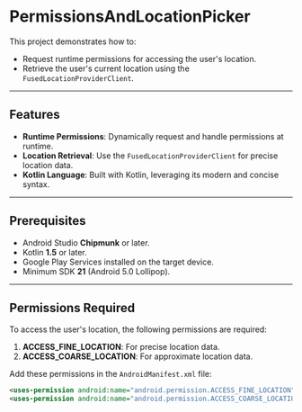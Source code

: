 # PermissionsAndLocationPicker
This project demonstrates how to:
- Request runtime permissions for accessing the user's location.
- Retrieve the user's current location using the `FusedLocationProviderClient`.

---

## Features
- **Runtime Permissions**: Dynamically request and handle permissions at runtime.
- **Location Retrieval**: Use the `FusedLocationProviderClient` for precise location data.
- **Kotlin Language**: Built with Kotlin, leveraging its modern and concise syntax.

---

## Prerequisites
- Android Studio **Chipmunk** or later.
- Kotlin **1.5** or later.
- Google Play Services installed on the target device.
- Minimum SDK **21** (Android 5.0 Lollipop).

---

## Permissions Required
To access the user's location, the following permissions are required:
1. **ACCESS_FINE_LOCATION**: For precise location data.
2. **ACCESS_COARSE_LOCATION**: For approximate location data.

Add these permissions in the `AndroidManifest.xml` file:

```xml
<uses-permission android:name="android.permission.ACCESS_FINE_LOCATION" />
<uses-permission android:name="android.permission.ACCESS_COARSE_LOCATION" />

 
